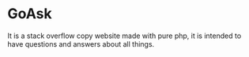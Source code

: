 # GoAsk

It is a stack overflow copy website made with pure php, it is intended to have questions and answers about all things.
